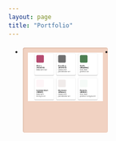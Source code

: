 ```yaml
---
layout: page
title: "Portfolio"
---
```

<style>
    .lb-album{
	width: 900px;
	margin: 0 auto;
	font-family: 'BebasNeueRegular', 'Arial Narrow', Arial, sans-serif;
}
.lb-album li{
	float: left;
	margin: 5px;
	position: relative;
}
.lb-album li > a,
.lb-album li > a img{
	display: block;
}
.lb-album li > a{
	width: 150px;
	height: 150px;
	position: relative;
	padding: 10px;
	background: #f1d2c2;
	box-shadow: 1px 1px 2px #fff, 1px 1px 2px rgba(158,111,86,0.3) inset;
	border-radius: 4px;
}

.lb-album li > a span{
	position: absolute;
	width: 150px;
	height: 150px;
	top: 10px;
	left: 10px;
	text-align: center;
	line-height: 150px;
	color: rgba(27,54,81,0.8);
	text-shadow: 0px 1px 1px rgba(255,255,255,0.6);
	font-size: 24px;
	opacity: 0;
	background: 
		radial-gradient(
			center, 
			ellipse cover, 
			rgba(255,255,255,0.56) 0%,
			rgba(241,210,194,1) 100%
		);
	transition: opacity 0.3s linear;
}
.lb-album li > a:hover span{
	opacity: 1;
}

.lb-overlay{
	width: 0px;
	height: 0px;
	position: fixed;
	overflow: hidden;
	left: 0px;
	top: 0px;
	padding: 0px;
	z-index: 99;
	text-align: center;
	background: 
		radial-gradient(
			center, 
			ellipse cover, 
			rgba(255,255,255,0.56) 0%,
			rgba(241,210,194,1) 100%
		);
}

.lb-overlay > div{
	position: relative;
	color: rgba(27,54,81,0.8);
	width: 550px;
	height: 80px;
	margin: 40px auto 0px auto;
	text-shadow: 0px 1px 1px rgba(255,255,255,0.6);
}
.lb-overlay div h3,
.lb-overlay div p{
	padding: 0px 20px;
	width: 200px;
	height: 60px;
}
.lb-overlay div h3{
	font-size: 36px;
	float: left;
	text-align: right;
	border-right: 1px solid rgba(27,54,81,0.4);
}
.lb-overlay div h3 span,
.lb-overlay div p{
	font-size: 16px;
	font-family: Constantia, Palatino, serif;
	font-style: italic;
}
.lb-overlay div h3 span{
	display: block;
	line-height: 6px;
}
.lb-overlay div p{
	font-size: 14px;
	text-align: left;
	float: left;
	width: 260px;
}

.lb-overlay a.lb-close{
	background: rgba(27,54,81,0.8);
	z-index: 1001;
	color: #fff;
	position: absolute;
	top: 43px;
	left: 50%;
	font-size: 15px;
	line-height: 26px;
	text-align: center;
	width: 50px;
	height: 23px;
	overflow: hidden;
	margin-left: -25px;
	opacity: 0;
	box-shadow: 0px 1px 2px rgba(0,0,0,0.3);
}

.lb-overlay:target {
	width: auto;
	height: auto;
	bottom: 0px;
	right: 0px;
	padding: 80px 100px 120px 100px;
    background: #000000;
    opacity: 0.7;
}

.lb-overlay:target img,
.lb-overlay:target a.lb-close{
	opacity: 1;
}

.lb-overlay:target img {
	animation: fadeInScale 1.2s ease-in-out;
}
@keyframes fadeInScale {
  0% { transform: scale(0.6); opacity: 0; }
  100% { transform: scale(1); opacity: 1; }
}
</style>
<ul class="lb-album">
	<li>
		<a href="#image-1">
			<img src="/assets/img/designsystems.png" alt="image01">
			<span>Pointe</span>
		</a>
		<div class="lb-overlay" id="image-1">
			<img src="/assets/img/designsystems.png" alt="image01" />
			<div>
                <h3>pointe</h3>
				<p>Dance performed on the tips of the toes</p>
			</div>
			<a href="#page" class="lb-close">x Close</a>
		</div>
	</li>
	<li> 
		<!-- ... --> 
	</li>
</ul>